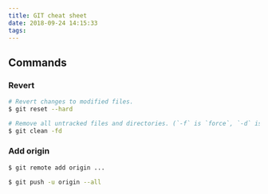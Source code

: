 ```yaml
---
title: GIT cheat sheet 
date: 2018-09-24 14:15:33
tags:
---
```


## Commands

### Revert

```bash
# Revert changes to modified files.
$ git reset --hard

# Remove all untracked files and directories. (`-f` is `force`, `-d` is `remove directories`)
$ git clean -fd
```

### Add origin

```bash
$ git remote add origin ...

$ git push -u origin --all

```